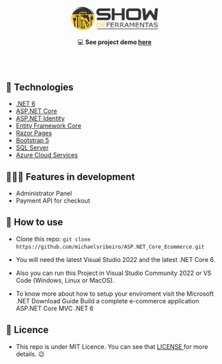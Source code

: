 <p align="center">
   <img src="src/ToolsMarket.App/wwwroot/images/logo.png" width="40%" alt="Ecommerce ASP.NET Core MVC"/>
</p> 

<div align=center>

   💻 **See project demo [here](lojadeferramentas.azurewebsites.net/)**
   
</div>

<br>
<br>

## 🚀 Technologies 

- [.NET 6](https://learn.microsoft.com/pt-br/dotnet/)
- [ASP.NET Core](https://learn.microsoft.com/pt-br/aspnet/core/?view=aspnetcore-6.0)
- [ASP.NET Identity](https://learn.microsoft.com/en-us/aspnet/core/security/authentication/identity?view=aspnetcore-7.0&tabs=visual-studio)
- [Entity Framework Core](https://learn.microsoft.com/pt-br/ef/core/)
- [Razor Pages](https://www.heroku.com/)
- [Bootstrap 5](https://sendgrid.com/)
- [SQL Server](https://www.microsoft.com/pt-br/sql-server/sql-server-2019)
- [Azure Cloud Services](https://azure.microsoft.com/en-us/)


## 👨🏽‍💻 Features in development

- Administrator Panel<br/>
- Payment API for checkout

## 🤔 How to use

- Clone this repo: `git clone https://github.com/michaelsribeiro/ASP.NET_Core_Ecommerce.git`

- You will need the latest Visual Studio 2022 and the latest .NET Core 6.

- Also you can run this Project in Visual Studio Community 2022 or VS Code (Windows, Linux or MacOS). 

- To know more about how to setup your enviroment visit the Microsoft .NET Download Guide Build a complete e-commerce application ASP.NET Core MVC .NET 6

## 📝 Licence 

- This repo is under MIT Licence. You can see that <a href="https://github.com/michaelsribeiro/ASP.NET_Core_Ecommerce/blob/master/LICENSE.txt"> LICENSE </a> for more details. 😉
